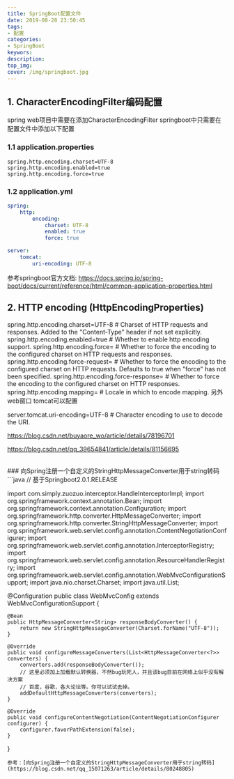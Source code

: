 ```yaml
---
title: SpringBoot配置文件
date: 2019-08-28 23:50:45
tags:
- 配置
categories: 
- SpringBoot
keywors: 
description: 
top_img: 
cover: /img/springboot.jpg
---
```

## 1. CharacterEncodingFilter编码配置

spring web项目中需要在添加CharacterEncodingFilter
springboot中只需要在配置文件中添加以下配置
### 1.1 application.properties
```
spring.http.encoding.charset=UTF-8
spring.http.encoding.enabled=true 
spring.http.encoding.force=true 
```


### 1.2 application.yml
```yml
spring:
    http:
        encoding:
            charset: UTF-8
            enabled: true
            force: true

server:
    tomcat:
        uri-encoding: UTF-8
```

参考springboot官方文档:
https://docs.spring.io/spring-boot/docs/current/reference/html/common-application-properties.html



## 2. HTTP encoding (HttpEncodingProperties)
spring.http.encoding.charset=UTF-8 # Charset of HTTP requests and responses. Added to the "Content-Type" header if not set explicitly.
spring.http.encoding.enabled=true # Whether to enable http encoding support.
spring.http.encoding.force= # Whether to force the encoding to the configured charset on HTTP requests and responses.
spring.http.encoding.force-request= # Whether to force the encoding to the configured charset on HTTP requests. Defaults to true when "force" has not been specified.
spring.http.encoding.force-response= # Whether to force the encoding to the configured charset on HTTP responses.
spring.http.encoding.mapping= # Locale in which to encode mapping.
另外web窗口 tomcat可以配置

server.tomcat.uri-encoding=UTF-8 # Character encoding to use to decode the URI.

https://blog.csdn.net/buyaore_wo/article/details/78196701

https://blog.csdn.net/qq_39654841/article/details/81156695


<br>
### 向Spring注册一个自定义的StringHttpMessageConverter用于string转码
```java
// 基于Springboot2.0.1.RELEASE

import com.simply.zuozuo.interceptor.HandleInterceptorImpl;
import org.springframework.context.annotation.Bean;
import org.springframework.context.annotation.Configuration;
import org.springframework.http.converter.HttpMessageConverter;
import org.springframework.http.converter.StringHttpMessageConverter;
import org.springframework.web.servlet.config.annotation.ContentNegotiationConfigurer;
import org.springframework.web.servlet.config.annotation.InterceptorRegistry;
import org.springframework.web.servlet.config.annotation.ResourceHandlerRegistry;
import org.springframework.web.servlet.config.annotation.WebMvcConfigurationSupport;
import java.nio.charset.Charset;
import java.util.List;

@Configuration
public class WebMvcConfig extends WebMvcConfigurationSupport {

    @Bean
    public HttpMessageConverter<String> responseBodyConverter() {
        return new StringHttpMessageConverter(Charset.forName("UTF-8"));
    }

    @Override
    public void configureMessageConverters(List<HttpMessageConverter<?>> converters) {
        converters.add(responseBodyConverter());
        // 这里必须加上加载默认转换器，不然bug玩死人，并且该bug目前在网络上似乎没有解决方案
        // 百度，谷歌，各大论坛等。你可以试试去掉。
        addDefaultHttpMessageConverters(converters);
    }

    @Override
    public void configureContentNegotiation(ContentNegotiationConfigurer configurer) {
        configurer.favorPathExtension(false);
    }

}
```
参考：[向Spring注册一个自定义的StringHttpMessageConverter用于string转码](https://blog.csdn.net/qq_15071263/article/details/80248805)